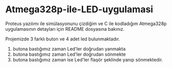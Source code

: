 # Atmega328p-ile-LED-uygulamasi
Proteus yazılımı ile simülasyonunu çizdiğim ve C ile kodladığım Atmega328p uygulamasının detayları için README dosyasına bakınız.

Projemizde 3 farklı buton ve 4 adet led bulunmaktadır.
1. butona bastığımız zaman Led'ler doğrudan yanmakta 
2. butona bastığımız zaman Led'ler doğrudan sönmekte
3. butona bastığımız zaman ise Led'ler flaşör şeklinde yanıp sönmektedir.
